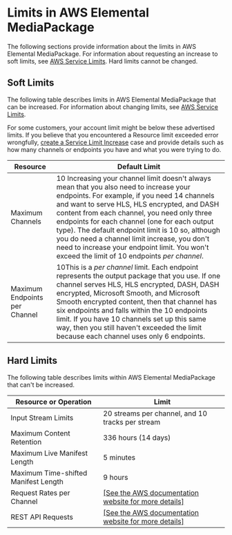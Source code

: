 # Limits in AWS Elemental MediaPackage<a name="limits"></a>

The following sections provide information about the limits in AWS Elemental MediaPackage\. For information about requesting an increase to soft limits, see [AWS Service Limits](https://docs.aws.amazon.com/general/latest/gr/aws_service_limits.html)\. Hard limits cannot be changed\.

## Soft Limits<a name="soft-limits"></a>

The following table describes limits in AWS Elemental MediaPackage that can be increased\. For information about changing limits, see [AWS Service Limits](https://docs.aws.amazon.com/general/latest/gr/aws_service_limits.html)\. 

For some customers, your account limit might be below these advertised limits\. If you believe that you encountered a Resource limit exceeded error wrongfully, [create a Service Limit Increase](https://console.aws.amazon.com/support/v1#/case/create) case and provide details such as how many channels or endpoints you have and what you were trying to do\.


| Resource | Default Limit | 
| --- | --- | 
| Maximum Channels | 10 Increasing your channel limit doesn't always mean that you also need to increase your endpoints\. For example, if you need 14 channels and want to serve HLS, HLS encrypted, and DASH content from each channel, you need only three endpoints for each channel \(one for each output type\)\. The default endpoint limit is 10 so, although you do need a channel limit increase, you don't need to increase your endpoint limit\. You won't exceed the limit of 10 endpoints *per channel*\.  | 
| Maximum Endpoints per Channel | 10This is a *per channel* limit\. Each endpoint represents the output package that you use\. If one channel serves HLS, HLS encrypted, DASH, DASH encrypted, Microsoft Smooth, and Microsoft Smooth encrypted content, then that channel has six endpoints and falls within the 10 endpoints limit\. If you have 10 channels set up this same way, then you still haven't exceeded the limit because each channel uses only 6 endpoints\. | 

## Hard Limits<a name="hard-limits"></a>

The following table describes limits within AWS Elemental MediaPackage that can't be increased\.


| Resource or Operation | Limit | 
| --- | --- | 
| Input Stream Limits | 20 streams per channel, and 10 tracks per stream | 
| Maximum Content Retention | 336 hours \(14 days\) | 
| Maximum Live Manifest Length | 5 minutes | 
| Maximum Time\-shifted Manifest Length | 9 hours | 
| Request Rates per Channel |  [\[See the AWS documentation website for more details\]](http://docs.aws.amazon.com/mediapackage/latest/ug/limits.html)  | 
| REST API Requests |  [\[See the AWS documentation website for more details\]](http://docs.aws.amazon.com/mediapackage/latest/ug/limits.html)  | 